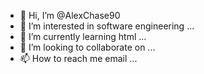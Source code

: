 - 👋 Hi, I’m @AlexChase90
- 👀 I’m interested in software engineering ...
- 🌱 I’m currently learning html ...
- 💞️ I’m looking to collaborate on ...
- 📫 How to reach me email ...

<!---
AlexChase90/AlexChase90 is a ✨ special ✨ repository because its `README.md` (this file) appears on your GitHub profile.
You can click the Preview link to take a look at your changes.
--->
